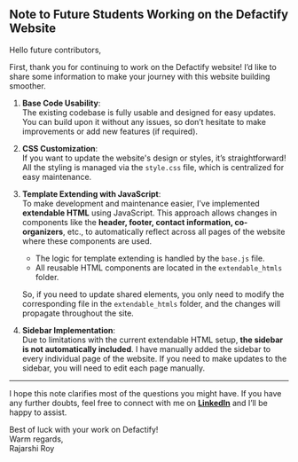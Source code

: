 ## **Note to Future Students Working on the Defactify Website**

Hello future contributors,

First, thank you for continuing to work on the Defactify website! I’d like to share some information to make your journey with this website building smoother.

1. **Base Code Usability**:  
   The existing codebase is fully usable and designed for easy updates. You can build upon it without any issues, so don’t hesitate to make improvements or add new features (if required).

2. **CSS Customization**:  
   If you want to update the website's design or styles, it’s straightforward! All the styling is managed via the `style.css` file, which is centralized for easy maintenance.

3. **Template Extending with JavaScript**:  
   To make development and maintenance easier, I’ve implemented **extendable HTML** using JavaScript. This approach allows changes in components like the **header, footer, contact information, co-organizers**, etc., to automatically reflect across all pages of the website where these components are used.  

   - The logic for template extending is handled by the `base.js` file.
   - All reusable HTML components are located in the `extendable_htmls` folder.

   So, if you need to update shared elements, you only need to modify the corresponding file in the `extendable_htmls` folder, and the changes will propagate throughout the site.

4. **Sidebar Implementation**:  
   Due to limitations with the current extendable HTML setup, **the sidebar is not automatically included**. I have manually added the sidebar to every individual page of the website. If you need to make updates to the sidebar, you will need to edit each page manually.


---

I hope this note clarifies most of the questions you might have. If you have any further doubts, feel free to connect with me on [**LinkedIn**](https://www.linkedin.com/in/rajarshi-roy-learner/) and I’ll be happy to assist.

Best of luck with your work on Defactify!  
Warm regards,  
Rajarshi Roy